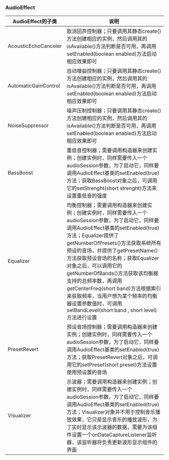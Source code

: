 ### AudioEffect


|AudioEffect的子类|说明|
|------|------|
|AcousticEchoCanceler|取消回声控制器；只要调用其静态create()方法创建相应的实例，然后调用其的isAvailable()方法判断是否可用，再调用setEnabled(boolean enabled)方法启动相应效果即可|
|AutomaticGainControl|自动增益控制器；只要调用其静态create()方法创建相应的实例，然后调用其的isAvailable()方法判断是否可用，再调用setEnabled(boolean enabled)方法启动相应效果即可|
|NoiseSuppressor|噪声压制控制器；只要调用其静态create()方法创建相应的实例，然后调用其的isAvailable()方法判断是否可用，再调用setEnabled(boolean enabled)方法启动相应效果即可|
|BassBoost|重低音控制器；需要调用构造器来创建实例；创建实例时，同样需要传入一个audioSession参数，为了启动它，同样要调用AudioEffect基类的setEnabled(true)方法；获取BassBoost对象之后，可调用它的setStrenght(short strenght)方法来设置重低音的强度|
|Equalizer|均衡控制器；需要调用构造器来创建实例；创建实例时，同样需要传入一个audioSession参数，为了启动它，同样要调用AudioEffect基类的setEnabled(true)方法；Equalizer提供了getNumberOfPresets()方法获取系统所有预设的音场，并提供了getPresetName()方法获取预设音场的名称；获取Equalizer对象之后，可以调用它的getNumberOfBands()方法获取该均衡器支持的总频率数，再调用getCenterFreq(short band)方法根据索引来获取频率，当用户想为某个频率的均衡器设置参数值时，可调用setBandLevel(short band , short level)方法进行设置|
|PresetRevert|预设音场控制器；需要调用构造器来创建实例；创建实例时，同样需要传入一个audioSession参数，为了启动它，同样要调用AudioEffect基类的setEnabled(true)方法；获取PresetRevert对象之后，可调用它的setPreset(short preset)方法设置使用预设置的音场|
|Visualizer|示波器；需要调用构造器来创建实例；创建实例时，同样需要传入一个audioSession参数，为了启动它，同样要调用AudioEffect基类的setEnabled(true)方法；Visualizer对象并不用于控制音乐播放效果，它只是显示音乐的播放波形，为了实时显示该示波器的数据，需要为该组件设置一个onDataCaptureListener监听器，该监听器将负责更新波形显示组件的界面|

